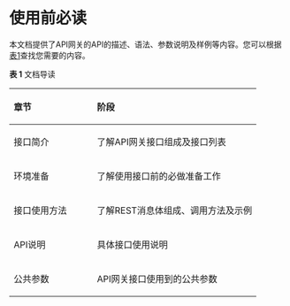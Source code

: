 # 使用前必读<a name="apig-zh-api-180713001"></a>

本文档提供了API网关的API的描述、语法、参数说明及样例等内容。您可以根据[表1](#table1125110073213)查找您需要的内容。

**表 1**  文档导读

<a name="table1125110073213"></a>
<table><thead align="left"><tr id="row334915012328"><th class="cellrowborder" valign="top" width="33.71%" id="mcps1.2.3.1.1"><p id="p172151553115314"><a name="p172151553115314"></a><a name="p172151553115314"></a>章节</p>
</th>
<th class="cellrowborder" valign="top" width="66.29%" id="mcps1.2.3.1.2"><p id="p183492018325"><a name="p183492018325"></a><a name="p183492018325"></a>阶段</p>
</th>
</tr>
</thead>
<tbody><tr id="row83490015327"><td class="cellrowborder" valign="top" width="33.71%" headers="mcps1.2.3.1.1 "><p id="p521520534536"><a name="p521520534536"></a><a name="p521520534536"></a>接口简介</p>
</td>
<td class="cellrowborder" valign="top" width="66.29%" headers="mcps1.2.3.1.2 "><p id="p12349140193210"><a name="p12349140193210"></a><a name="p12349140193210"></a>了解API网关接口组成及接口列表</p>
</td>
</tr>
<tr id="row8349100173219"><td class="cellrowborder" valign="top" width="33.71%" headers="mcps1.2.3.1.1 "><p id="p221575317537"><a name="p221575317537"></a><a name="p221575317537"></a>环境准备</p>
</td>
<td class="cellrowborder" valign="top" width="66.29%" headers="mcps1.2.3.1.2 "><p id="p1034920016322"><a name="p1034920016322"></a><a name="p1034920016322"></a>了解使用接口前的必做准备工作</p>
</td>
</tr>
<tr id="row1734915015321"><td class="cellrowborder" valign="top" width="33.71%" headers="mcps1.2.3.1.1 "><p id="p921545325311"><a name="p921545325311"></a><a name="p921545325311"></a>接口使用方法</p>
</td>
<td class="cellrowborder" valign="top" width="66.29%" headers="mcps1.2.3.1.2 "><p id="p1349907328"><a name="p1349907328"></a><a name="p1349907328"></a>了解REST消息体组成、调用方法及示例</p>
</td>
</tr>
<tr id="row1834910014325"><td class="cellrowborder" valign="top" width="33.71%" headers="mcps1.2.3.1.1 "><p id="p3215115313531"><a name="p3215115313531"></a><a name="p3215115313531"></a>API说明</p>
</td>
<td class="cellrowborder" valign="top" width="66.29%" headers="mcps1.2.3.1.2 "><p id="p1634920043212"><a name="p1634920043212"></a><a name="p1634920043212"></a>具体接口使用说明</p>
</td>
</tr>
<tr id="row1834913018328"><td class="cellrowborder" valign="top" width="33.71%" headers="mcps1.2.3.1.1 "><p id="p8215125315310"><a name="p8215125315310"></a><a name="p8215125315310"></a>公共参数</p>
</td>
<td class="cellrowborder" valign="top" width="66.29%" headers="mcps1.2.3.1.2 "><p id="p134920133218"><a name="p134920133218"></a><a name="p134920133218"></a>API网关接口使用到的公共参数</p>
</td>
</tr>
</tbody>
</table>


